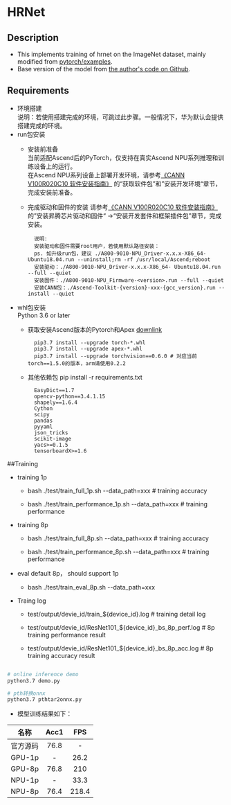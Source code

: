 # HRNet

## Description
- This implements training of hrnet on the ImageNet dataset, mainly modified from [pytorch/examples](https://github.com/pytorch/examples/tree/master/imagenet).
- Base version of the model from [the author's code on Github](https://github.com/HRNet/HRNet-Image-Classification).  

## Requirements
- 环境搭建  
    说明：若使用搭建完成的环境，可跳过此步骤。一般情况下，华为默认会提供搭建完成的环境。  
- run包安装  
    - 安装前准备  
        当前适配Ascend后的PyTorch，仅支持在真实Ascend NPU系列推理和训练设备上的运行。  
        在Ascend NPU系列设备上部署开发环境，请参考[《CANN V100R020C10 软件安装指南》](https://support.huawei.com/enterprise/zh/doc/EDOC1100164870/59fb2d06)
        的“获取软件包”和”安装开发环境“章节，完成安装前准备。
    - 完成驱动和固件的安装
        请参考[《CANN V100R020C10 软件安装指南》](https://support.huawei.com/enterprise/zh/doc/EDOC1100164870/59fb2d06)  
      的”安装昇腾芯片驱动和固件“ ->“安装开发套件和框架插件包”章节，完成安装。  
      
            说明:
            安装驱动和固件需要root用户，若使用默认路径安装： 
            ps. 如升级run包，建议 ./A800-9010-NPU_Driver-x.x.x-X86_64- Ubuntu18.04.run --uninstall;rm -rf /usr/local/Ascend;reboot
            安装驱动：./A800-9010-NPU_Driver-x.x.x-X86_64- Ubuntu18.04.run --full --quiet  
            安装固件：./A800-9010-NPU_Firmware-<version>.run --full --quiet  
            安装CANN包：./Ascend-Toolkit-{version}-xxx-{gcc_version}.run --install --quiet
- whl包安装  
  Python 3.6 or later
    - 获取安装Ascend版本的Pytorch和Apex [downlink](https://www.hiascend.com/software/ai-frameworks)  
      
            pip3.7 install --upgrade torch-*.whl  
            pip3.7 install --upgrade apex-*.whl   
            pip3.7 install --upgrade torchvision==0.6.0 # 对应当前torch==1.5.0的版本，arm请使用0.2.2  
    - 其他依赖包 pip install -r requirements.txt  
      
            EasyDict==1.7
            opencv-python==3.4.1.15
            shapely==1.6.4
            Cython
            scipy
            pandas
            pyyaml
            json_tricks
            scikit-image
            yacs>=0.1.5
            tensorboardX>=1.6  

##Training

- training 1p 
    - bash ./test/train_full_1p.sh --data_path=xxx # training accuracy

    - bash ./test/train_performance_1p.sh --data_path=xxx # training performance

- training 8p
    - bash ./test/train_full_8p.sh --data_path=xxx # training accuracy
    
    - bash ./test/train_performance_8p.sh --data_path=xxx # training performance

- eval default 8p， should support 1p
    - bash ./test/train_eval_8p.sh --data_path=xxx

- Traing log
    - test/output/devie_id/train_${device_id}.log # training detail log
    
    - test/output/devie_id/ResNet101_${device_id}_bs_8p_perf.log # 8p training performance result
    
    - test/output/devie_id/ResNet101_${device_id}_bs_8p_acc.log # 8p training accuracy result    

```bash

# online inference demo 
python3.7 demo.py

# pth转换onnx
python3.7 pthtar2onnx.py

```

- 模型训练结果如下：

| 名称         | Acc1      | FPS       |
| :---------:  | :------: | :------:  |
| 官方源码     | 76.8     | -         |
| GPU-1p      | -        | 26.2       | 
| GPU-8p      | 76.8     | 210        | 
| NPU-1p      | -        | 33.3       | 
| NPU-8p      | 76.4     | 218.4      | 

